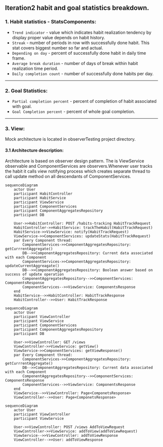## Iteration2 habit and goal statistics breakdown.

### 1. Habit statistics - StatsComponents:
* `Trend indicator` - value which indicates habit realization tendency by display proper value depends on habit history.
* `Streak` - number of periods in row with successfully done habit. This stat covers biggest number so far and actual.
* `Depending on day` - percent of successfully done habit in daily time frame.
* `Average break duration` - number of days of break within habit realization time period.
* `Daily completion count` - number of successfully done habits per day.
***
### 2. Goal Statistics:
* `Partial completion percent` - percent of completion of habit associated with goal.
* `Goal Completion percent` - percent of whole goal completion.
***
### 3. View:
Mock architecture is located in observerTesting project directory. 
#### 3.1 Architecture description:
Architecture is based on observer design pattern. The is ViewService observable and ComponentServices are observers.Whenever user tracks the habit it calls view 
notifying process which creates separate thread to call update method on all descendants of ComponentServices. 

```mermaid
sequenceDiagram
    actor User
    participant HabitController
    participant HabitService
    participant ViewService
    participant ComponentServices
    participant ComponentAggregatesRepository
    participant DB

    User->>HabitController: POST /habits-tracking HabitTrackRequest
    HabitController->>HabitService: trackTheHabit(HabitTrackRequest)
    HabitService->>ViewService: notify(HabitTrackRequest)
    ViewService->>ComponentServices: updateStats(HabitTrackRequest)
    par Every Component thread: 
        ComponentServices->>ComponentAggregatesRepository: getCurrrentAggregate()
        DB-->>ComponentAggregatesRepository: Current data associated with each Component
        ComponentServices->>ComponentAggregatesRepository: updateCurrentAggreagate()
        DB-->>ComponentAggregatesRepository: Boolean answer based on success of update operation
        ComponentAggregatesRepository-->>ComponentServices: ComponentsResponse
        ComponentServices-->>ViewService: ComponentsResponse
    end
    HabitService-->>HabitController: HabitTrackResponse
    HabitController-->>User: HabitTrackResponse  
```
```mermaid
sequenceDiagram
    actor User
    participant ViewController
    participant ViewService
    participant ComponentServices
    participant ComponentAggregatesRepository
    participant DB

    User->>ViewController: GET /views
    ViewController->>ViewService: getView()
    ViewService->>ComponentServices: getViewResponse()
    par Every Component thread: 
        ComponentServices->>ComponentAggregatesRepository: getCurrrentAggregate()
        DB-->>ComponentAggregatesRepository: Current data associated with each Component
        ComponentAggregatesRepository-->>ComponentServices: ComponentsResponse
        ComponentServices-->>ViewService: ComponentsResponse
    end
    ViewService-->>ViewController: Page<ComponetsResponse>
    ViewController-->>User: Page<ComponetsResponse>
```
```mermaid
sequenceDiagram
    actor User
    participant ViewController
    participant ViewService

    User->>ViewController: POST /views AddToViewRequest
    ViewController->>ViewService: addToView(addToViewRequest)
    ViewService-->>ViewController: addToViewResponse
    ViewController-->>User: addToViewResponse
```

